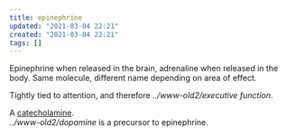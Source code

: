 ```yaml
---
title: epinephrine
updated: "2021-03-04 22:21"
created: "2021-03-04 22:21"
tags: []
---
```


Epinephrine when released in the brain, adrenaline when released in the body. Same molecule, different name depending on area of effect.

Tightly tied to attention, and therefore  *../www-old2/executive function*.

A [catecholamine](catecholamine.md).  
*../www-old2/dopamine* is a precursor to epinephrine.
